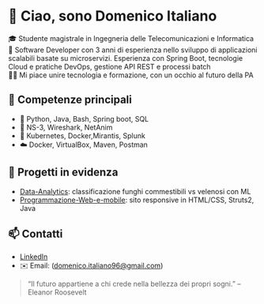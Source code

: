 # 👋 Ciao, sono Domenico Italiano

🎓 Studente magistrale in Ingegneria delle Telecomunicazioni e Informatica  
🚀 Software Developer con 3 anni di esperienza nello sviluppo di applicazioni scalabili basate su microservizi. Esperienza con Spring Boot, tecnologie Cloud e pratiche DevOps, gestione API REST e processi batch              
🧑‍🏫 Mi piace unire tecnologia e formazione, con un occhio al futuro della PA

## 🔧 Competenze principali
- 🐍 Python, Java, Bash, Spring boot, SQL
- 📡 NS-3, Wireshark, NetAnim
- 🤖 Kubernetes, Docker,Mirantis, Splunk
- ☁️ Docker, VirtualBox, Maven, Postman

## 🧠 Progetti in evidenza
- [Data-Analytics](https://github.com/DomenicoItaliano/Data-Analytics): classificazione funghi commestibili vs velenosi con ML
- [Programmazione-Web-e-mobile](https://github.com/DomenicoItaliano/Programmazione-Web-e-mobile): sito responsive in HTML/CSS, Struts2, Java

## 📫 Contatti
- [LinkedIn](https://linkedin.com/in/domenicoitaliano)
- ✉️ Email: (domenico.italiano96@gmail.com)

> “Il futuro appartiene a chi crede nella bellezza dei propri sogni.” – Eleanor Roosevelt

